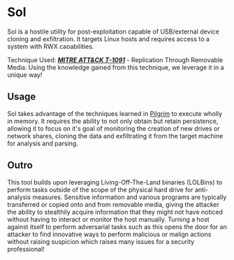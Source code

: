 # Sol
Sol is a hostile utility for post-exploitation capable of USB/external device cloning and exfiltration. It targets Linux hosts and requires access to a system with RWX caoabilities.

Technique Used: [***MITRE ATT&CK T-1091***](https://attack.mitre.org/techniques/T1091/) -  Replication Through Removable Media. Using the knowledge gained from this technique, we leverage it in a unique way!
## Usage
Sol takes advantage of the techniques learned in [Pilgrim](https://github.com/diante0x7/Pilgrim) to execute wholly in memory. It requires the ability to not only obtain but retain persistence, allowing it to focus on it's goal of monitoring the creation of new drives or network shares, cloning the data and exfiltrating it from the target machine for analysis and parsing.
## Outro
This tool builds upon leveraging Living-Off-The-Land binaries (LOLBins) to perform tasks outside of the scope of the physical hard drive for anti-analysis measures. Sensitive information and various programs are typically transferred or copied onto and from removable media, giving the attacker the ability to stealthily acquire information that they might not have noticed without having to interact or monitor the host manually. Turning a host against itself to perform adversarial tasks such as this opens the door for an attacker to find innovative ways to perform malicious or malign actions without raising suspicion which raises many issues for a security professional!
